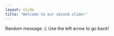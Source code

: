 ```yaml
---
layout: slide
title: "Welcome to our second slide!"
---
```

Random message. (:
Use the left arrow to go back!
